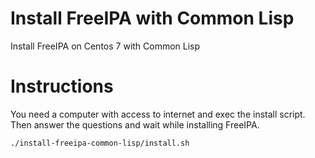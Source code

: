 # Install FreeIPA with Common Lisp
Install FreeIPA on Centos 7 with Common Lisp

# Instructions

You need a computer with access to internet and exec the install script. Then answer the questions and wait while installing FreeIPA.

```
./install-freeipa-common-lisp/install.sh
```
